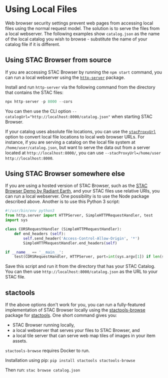 # Using Local Files

Web browser security settings prevent web pages from accessing local files using the normal request model. The solution is to serve the files from a local webserver. The following examples show `catalog.json` as the name of the local catalog you wish to browse - substitute the name of your catalog file if it is different.

## Using STAC Browser from source

If you are accessing STAC Browser by running the `npm start` command, you can run a local webserver using the [`http-server`](https://www.npmjs.com/package/http-server) package.

Install and run `http-server` via the following command from the directory that contains the STAC files:

```js
npx http-server -p 8000 --cors
```

You can then use the CLI option `--catalogUrl="http://localhost:8000/catalog.json"` when starting STAC Browser.

If your catalog uses absolute file locations, you can use the [`stacProxyUrl`](options.md#stacproxyurl) option to convert local file locations to local web browser URLs. For instance, if you are serving a catalog on the local file system at `/home/user/catalog.json`, but want to serve the data out from a server located at `http://localhost:8000/`, you can use `--stacProxyUrl=/home/user http://localhost:8000`.

## Using STAC Browser somewhere else

If you are using a hosted version of STAC Browser, such as the [STAC Browser Demo by Radiant Earth](https://radiantearth.github.io/stac-browser/), and your STAC files use relative URIs, you can run a local webserver. One possibility is to use the Node package described above. Another is to use this Python 3 script:

```python
#!/usr/bin/env python3
from http.server import HTTPServer, SimpleHTTPRequestHandler, test
import sys

class CORSRequestHandler (SimpleHTTPRequestHandler):
    def end_headers (self):
        self.send_header('Access-Control-Allow-Origin', '*')
        SimpleHTTPRequestHandler.end_headers(self)

if __name__ == '__main__':
    test(CORSRequestHandler, HTTPServer, port=int(sys.argv[1]) if len(sys.argv) > 1 else 8000)
```

Save this script and run it from the directory that has your STAC Catalog. You can then use `http://localhost:8000/catalog.json` as the URL to your STAC file.

## stactools

If the above options don't work for you, you can run a fully-featured implementation of STAC Browser locally using the [stactools-browse](https://github.com/stactools-packages/browse) package for [stactools](https://github.com/stac-utils/stactools). One short command gives you:

- STAC Browser running locally,
- a local webserver that serves your files to STAC Browser, and
- a local tile server that can serve web map tiles of images in your item assets.

`stactools-browse` requires Docker to run.

Installation using pip: `pip install stactools stactools-browse`

Then run: `stac browse catalog.json`
